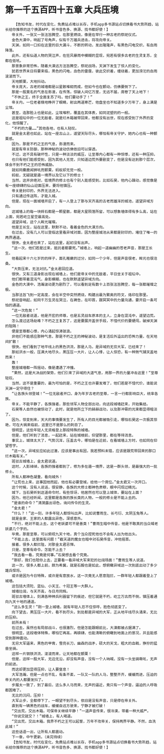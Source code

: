 # 第一千五百四十五章 大兵压境
        【告知书友，时代在变化，免费站点难以长存，手机app多书源站点切换看书大势所趋，站长给你推荐的这个换源APP，听书音色多、换源、找书都好使！】
       帝关外，一张又一张法旨腾空，在那里燃烧，像是在举行一种古老的祭祀仪式。
       金色大漠中，响起了号角声，似有千万雄兵进击，将攻向帝关。
       天渊，如同一口扣在这里的巨大漏斗，不断的转动，发出隆隆声，有黑色闪电交织，有血雨降落。
       此外，还有仙道人物的哭泣声，在狂风暴雨中模糊的显现，宛若有很多古老的生灵复苏，全都在低吼。
       那景象非常恐怖，随着大漠远方法旨腾空，祭祀战场，天渊下发生了惊人的变化。
       犹若世界末日将要来临，黑色的闪电，血色的雷霆，彼此交织着，缠绕着，更加滂沱的血雨滚滚而下。
       天地颤栗，大地抖动。
       帝关庞大，古老的城墙都是以星骸堆砌而成，但如今也在颤动，仿佛要倒下了。
       那是一股莫名的气息在弥漫，在传荡，惊破人间亿万里，无远不届，席卷了天上地下！
       “不休之王，终于全面复苏了吗，他们要动手了！”
       帝关内，一位老者倏地睁开了眼睛，射出两道寒芒，他盘坐也不知道多少万年了，身上满是尘埃。
       甚至，连那脸上也是如此，尘埃堆积，覆盖在其体表，如同泥塑的的一般。
       这是祖坛中的一位无敌者，就是烂木箱被带回来，他都没有出世，现在感受到了外界的变化，他惊醒了。
       “不朽的力量……”其他各地，也有人轻叹。
       就是金太君也如此，站在一座古山上，遥望天际尽头，哪怕有帝关守护，她内心也有一种颤栗感。
       因为，那是不朽之王的气息，弥漫而来。
       就是有帝关防御，那种神秘的波动仿佛依旧可以穿透。
       不过，这不具有破坏性，只是一种淡淡的威压，让至尊内心都有一种惊悸，还有一种压抑。
       也只有他们能感受到，因为其他人无觉，只知道边荒外要剧变了，但是没有达到那个层次，体会不到不朽之王的恐怖威胁。
       就如同麋鹿闻狮吼而颤栗，蚂蚁却无觉一般。
       蚂蚁，无疑就是遁一境界以及它以下的修士！
       当然，这并非绝对，低境界的修士也有个别人能感受到，比如石昊，他内心躁动，感觉像是有一座磅礴的仙山迎面压来，要将他镇压。
       帝关是封印的，外界无法进入。
       只有通过传送阵，才能入城。
       但是，现在一面城墙开启了，有一人登上了那与天齐高的古老而雄浑的城池，遥望异域方向。
       这城墙上的每一块砖石都是一颗星骸，都是大星陨落所留，可以想象墙体得有多么高，站在上面，宛若屹立星空最高处。
       遥望异域，这个人眸光璀璨。
       他是王长生，站在这里，默默不动，看着金色的大漠方向。
       在过去，没有几人可以登临这里看异域对面，因为整座城池从来都是封印的，堵住了唯一的两界通道。
       很快，金太君也来了，站在这里，起初没有出声。
       “这一次，他们若是过来，抵抗者都要死。”城墙上，响起一道幽幽的苍老声音，那是王长生。
       他看起来十六七岁的的样子，面孔稚嫩的过分，如同一个少年，但是声音很老，眸光也很沧桑。
       “大势压来，无法对抗。”金太君回应道。
       很快，又有三道身影出现在城墙上，他们是帝关中的无敌者，平日坐关于祖坛中。
       他们都带着混沌气，身影模糊，也在默默遥望异域方向。
       金色的大漠中，浩瀚波动更为剧烈了，可以看到足有数十上百张法旨腾空，每一张都璀璨之极。
       当那法旨飞到一定高度，会在半空中突然燃烧，构建出最为繁奥的符文，烙印在那里。
       祭祀音响起，如同千万生灵在哭泣，在祷告，在叩首，跟冥冥中的力量沟通，要开启一条可怕的通道。
       “这一次危矣！”
       一位无敌者说道，他是齐宏的师尊，也是五灵战车原本的主人，立身在混沌中，遥望边荒。
       怎么渡过这场劫难？不朽之王复苏了，这是要展开盖世手段，不惜代价的要硬闯，破掉天渊的阻隔！
       便是至尊都心悸，内心涌起惊涛骇浪。
       非他们不能感应那种气息，那是不朽之王的神秘波动，是复活后外溢出的恐怖力量，在天地间扩散！
       很快，他们看到了地平线上的黑色洪流，那是人马，是异域的无穷大军，已经来了！
       那如洪水一般，压满大地尽头，黑压压一大片，让人心悸，让人惊恐，有一种煞气铺天盖地而来！
       轰！
       整座城墙都一阵摇动，像是遭遇了冲撞。
       “果然，这是大决战的架势，他们引来了异域的大道气息，用那一界的力量冲击这里！”至尊轻叹。
       当然，这不是重要的，最为可怕的是，不朽之王也许要发难了，他们若是不惜代价，谁能说天渊一定守得住？
       “让各族头领登城！”一位无敌者开口，身为年岁古老的至尊，一言一行都影响巨大，统率各族。
       帝关，不能平静了，各族强者，那些领军人物全部出动，向这段城墙赶来，开始集结。
       石昊等人自然也被惊动了，此时，就是他所立下的赫赫战功，以及那冲霄的光束都显得暗淡了。
       因为，惊变到来，天大的事情要发生了，所有人的目光都被吸引走，哪怕石昊这一次极其惊艳，可在大祸来临前，这里已不是那么的刺目了。
       很明显，这些年轻人无资格登上那段特殊的城墙。
       但是，他们听到了消息，一起赶来，站在城根前，仰望那里，都在等待消息。
       事实上，城体太大了，气势沉浑，压盖古今，哪怕是在近前，在看城墙上方时，也如同在仰望苍宇。
       “这一次，异域反应如此过激，应该是事出有因，我若预料未错，应该是跟荒带回来的那口烂木箱有关。”
       斑驳古城墙上，金太君说道。
       这时，人影绰绰，各族的强者都到了，修为多在遁一境界，这是一群头领，是最强大的一批修士。
       所有人都神色凝重，看向城外！
       “让荒也上来，这事因他而起，他也有必要登城，给他一个席位。”金太君又一次开口。
       这个时候，没有人说话，很安静，各族的大修士都神色肃穆，眼中闪现过精光。
       城下，当石昊听到这道命令时，有些惊讶，他居然也可以登上城体，要站在上面？
       因为，他已经听闻，这里都是各族的族长类的人物，一般的修士是不能上去的。
       “是谁的命令？”清漪露出讶色，询问传令的生灵。
       “金太君！”
       “什么？！”这一刻，许多年轻人都惊叫出声，比如说曹雨生、长弓衍、太阴玉兔等人。
       就是金家、王家的人都露出异色，深感意外。
       “不行，绝对不能上去，这个老妖婆可不是善类！”曹雨生暗中传音，他是不敢真的当众喊老妖婆几个字的。
       毕竟，那是至尊，可以俯视九天十地，真个当众捏死他也不会有人出为他出头。
       “不能上去，这里面有问题！”截天道的魔女也暗中对石昊传音，冲他摇首。
       接着，很多人都拦阻，对那金太君忌惮。
       只是，至尊有命令，怎能不上去？
       “我去看一看，究竟是何事。”石昊想去看个究竟。
       “那好，我们也陪你上去，正要看一看异域大军来犯的壮阔场面！”曹雨生等人说道。
       这一次，很多人都上前，颇为希冀，就是石毅也是如此，想俯瞰异域这一次到底出动了多少雄兵悍将。
       或许是因为今日特殊，或许是有意放水，这一次竟无人愿意阻拦，一群年轻人都跟着登上了城墙。
       这包括大须陀、蓝仙、小天王、十冠王等一大群人。
       城墙壮阔，与天齐高，与日月同辉。
       斑驳古墙体上，刻满各种神兵利器留下的痕迹，但它就是不朽，屹立万古而不倒，镇压着通向九天十地的通道。
       “这么多生灵！”刚一登上城墙，就有年轻人忍不住惊呼，脸色彻底变了。
       向下望去，黑压压一大片，看不到尽头，到处都是异域的大军，正从地平线尽头涌来，无比的压抑。
       前所未有！
       在过去，虽然也有局部战斗，也很激烈，但是怎能跟眼前比，大漠都被占据满了。
       很明显，这段墙体特殊，哪怕它再高，再磅礴，也能清晰的俯瞰到地面上的景况，并且能感受到那种震动。
       无穷大军逼来，黑色的甲胄，雪亮长刀，幽森的战矛，硕大的天戈，粗大的血戟，狰狞的猛兽坐骑。
       这样一片钢铁洪流，滚滚而来，让天地都在颤栗！
       但是，这样一股大军，无边无沿，却没有声音，没有一个人呐喊，没有一头坐骑嘶吼，无声的前进。
       而这却更加显得压抑，让人要窒息！
       大军浩瀚，但是一点也不乱，有条不紊，一队又一队的人马，整整齐齐，缓缓而进，压迫的帝关内的人都要发抖了。
       步履太一致了，到了最后，这么多人马而来，无声的逼近，竟只有一个声音，逼迫的人呼吸都困难了。
       无比的沉闷，压抑！
       大军止步，全都停下了，一眼望不到尽头，依旧是没有声音，只是停在帝关外。
       直到有一辆黑色的战车，缓缓自远方驶来，宁静才被打破！
       “交出荒，交出木箱，可保帝关继续平静！”一道声音传来，很冷漠，带着一种大威严。
       “你说交就交？！”城墙上，有人喝道。
       “交出荒，交出木箱，我界不朽之王可以起誓，万年不攻帝关，保持两界平静。不然，血洗此城！”
       这些话语一出，让所有人都震动。
       下一章，中午更新。（未完待续）
       【告知书友，时代在变化，免费站点难以长存，手机app多书源站点切换看书大势所趋，站长给你推荐的这个换源APP，听书音色多、换源、找书都好使！】